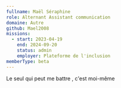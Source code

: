 ```yaml
---
fullname: Maël Séraphine
role: Alternant Assistant communication
domaine: Autre
github: Mael2008
missions:
  - start: 2023-04-19
    end: 2024-09-20
    status: admin
    employer: Plateforme de l'inclusion
memberType: beta
---
```

Le seul qui peut me battre , c'est moi-même